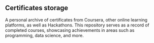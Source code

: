 ## Certificates storage
A personal archive of certificates from Coursera, other online learning platforms, as well as Hackathons. This repository serves as a record of completed courses, showcasing achievements in areas such as programming, data science, and more.
